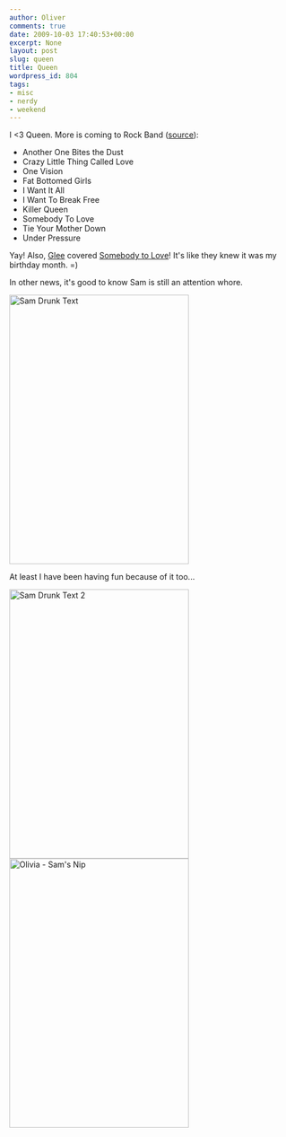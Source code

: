 ```yaml
---
author: Oliver
comments: true
date: 2009-10-03 17:40:53+00:00
excerpt: None
layout: post
slug: queen
title: Queen
wordpress_id: 804
tags:
- misc
- nerdy
- weekend
---
```


I <3 Queen.  More is coming to Rock Band (<a href="http://www.shacknews.com/onearticle.x/60719">source</a>):
<ul>
<li>Another One Bites the Dust</li>
<li>Crazy Little Thing Called Love</li>
<li>One Vision</li>
<li>Fat Bottomed Girls</li>
<li>I Want It All</li>
<li>I Want To Break Free</li>
<li>Killer Queen</li>
<li>Somebody To Love</li>
<li>Tie Your Mother Down</li>
<li>Under Pressure</li>
</ul>

Yay! Also, <a href="http://www.hulu.com/glee">Glee</a> covered <a href="http://www.youtube.com/watch?v=fcRoZ91pVwo">Somebody to Love</a>!  It's like they knew it was my birthday month. =)

In other news, it's good to know Sam is still an attention whore.

<img src="http://www.owiber.com/wp-content/uploads/2009/10/samdrunktext.jpg" alt="Sam Drunk Text" title="Sam Drunk Text" width="320" height="480" class="alignnone size-full wp-image-805" />

At least I have been having fun because of it too...

<img src="http://www.owiber.com/wp-content/uploads/2009/10/samdrunktext2.jpg" alt="Sam Drunk Text 2" title="Sam Drunk Text 2" width="320" height="480" class="alignnone size-full wp-image-808" />

<img src="http://www.owiber.com/wp-content/uploads/2009/10/oliviasamnip.jpg" alt="Olivia - Sam&#039;s Nip" title="Olivia - Sam&#039;s Nip" width="320" height="480" class="alignnone size-full wp-image-809" />